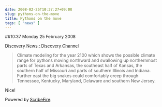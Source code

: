 ```yaml
---
date: 2008-02-25T10:37:27+09:00
slug: pythons-on-the-move
title: Pythons on the move
tags: [ "news" ]
---
```


##10:37 Monday 25 February 2008

  
[Discovery News : Discovery Channel](https://dsc.discovery.com/news/2008/02/22/python-climate-change.html)   


> Climate modeling for the year 2100 which shows the possible climate range for pythons moving northward and swallowing up northernmost parts of Texas and Arkansas, the southeast half of Kansas, the southern half of Missouri and parts of southern Illinois and Indiana. Further east the big snakes could comfortably creep through Tennessee, Kentucky, Maryland, Delaware and southern New Jersey.





Nice!





Powered by [ScribeFire](https://scribefire.com/).
